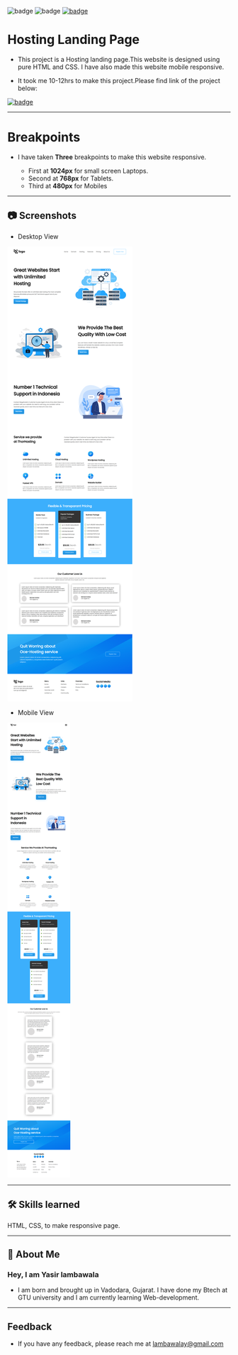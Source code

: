 ![badge](https://img.shields.io/badge/MADE%20WITH-HTML%20%26%20CSS-blue)
![badge](https://img.shields.io/badge/TIME%20TAKEN-10--12hrs-red)
[![badge](https://img.shields.io/badge/SEE%20DEMO%20-VISIT-green)](https://project11-31722.netlify.app/)

# Hosting Landing Page

- This project is a Hosting landing page.This website is designed using pure HTML and CSS. I have also made this website mobile responsive.

- It took me 10-12hrs to make this project.Please find link of the project below:

[![badge](https://img.shields.io/badge/LINK%20OF-PROJECT--11-orange)](https://project11-31722.netlify.app/)

---

# Breakpoints

- I have taken **Three** breakpoints to make this website responsive.

  - First at **1024px** for small screen Laptops.
  - Second at **768px** for Tablets.
  - Third at **480px** for Mobiles

---

## 📷 Screenshots

- Desktop View

![App Screenshot](./images/peoject-11-ss.png)

- Mobile View

![Mobile view](./images/project11-mobilevs.png)

---

## 🛠 Skills learned

HTML, CSS, to make responsive page.

---

## 🚀 About Me

### Hey, I am Yasir lambawala

- I am born and brought up in Vadodara, Gujarat. I have done my Btech at GTU university and I am currently learning Web-development.

---

## Feedback

- If you have any feedback, please reach me at lambawalay@gmail.com

